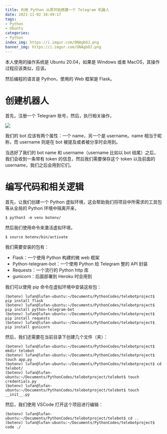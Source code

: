 ```yaml
---
title: 利用 Python 从零开始搭建一个 Telegram 机器人
date: 2021-11-02 18:49:17
tags:
- Python
- Ubuntu
categories:
- Python
index_img: https://i.imgur.com/ONAgbOJ.png
banner_img: https://i.imgur.com/ONAgbOJ.png
---
```


本人使用的操作系统是 Ubuntu 20.04，如果是 Windows 或者 MacOS，其操作过程应该类似，应该。

然后编程的语言是 Python，使用的 Web 框架是 Flask。

# 创建机器人

首先，注册一个 Telegram 账号，然后，执行相关操作，

![](https://i.imgur.com/nlClsIW.png)

我们的 bot 应该有两个属性：一个 name，另一个是 username。name 相当于昵称，而 username 则是在 bot 被提及或者被分享时会用到。

当选好了我们的 bot name 和 username（username 比如以 bot 结尾）之后，我们会收到一条带有 token 的信息，然后我们需要保存这个 token 以及前面的 username，我们之后会用到它们。

# 编写代码和相关逻辑

首先，让我们创建一个 Python 虚拟环境，这会帮助我们将项目中所需求的工具包等从全局的 Python 环境中隔离开来，

```shell
$ python3 -m venv botenv/
```

然后我们使用命令来激活虚拟环境，

```shell
$ source botenv/bin/activate
```

我们需要安装的包有：

- Flask：一个使用 Python 构建的微 web 框架
- Python-telegram-bot：一个使用 Python 给 Telegram 整的 API 封装
- Requests：一个流行的 Python http 库
- gunicorn：后面部署到 Heroku 时会用到

我们可以使用 pip 命令在虚拟环境中安装这些包：

```shell
(botenv) lufan@lufan-ubuntu:~/Documents/PythonCodes/telebotproject$ pip install flask
(botenv) lufan@lufan-ubuntu:~/Documents/PythonCodes/telebotproject$ pip install python-telegram-bot
(botenv) lufan@lufan-ubuntu:~/Documents/PythonCodes/telebotproject$ pip install requests
(botenv) lufan@lufan-ubuntu:~/Documents/PythonCodes/telebotproject$ pip install gunicorn
```

然后，我们还需要在当前目录下创建几个文件（夹）：

```shell
(botenv) lufan@lufan-ubuntu:~/Documents/PythonCodes/telebotproject$ mkdir telebot
(botenv) lufan@lufan-ubuntu:~/Documents/PythonCodes/telebotproject$ touch app.py
(botenv) lufan@lufan-ubuntu:~/Documents/PythonCodes/telebotproject$ cd telebot/
(botenv) lufan@lufan-ubuntu:~/Documents/PythonCodes/telebotproject/telebot$ touch credentials.py
(botenv) lufan@lufan-ubuntu:~/Documents/PythonCodes/telebotproject/telebot$ touch __init__.py
```

然后，我们使用 VSCode 打开这个项目进行编辑：

```shell
(botenv) lufan@lufan-ubuntu:~/Documents/PythonCodes/telebotproject/telebot$ cd ..
(botenv) lufan@lufan-ubuntu:~/Documents/PythonCodes/telebotproject$ code ./
```

```shell

```

